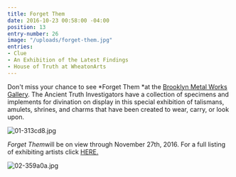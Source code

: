 ```yaml
---
title: Forget Them
date: 2016-10-23 00:58:00 -04:00
position: 13
entry-number: 26
image: "/uploads/forget-them.jpg"
entries:
- Clue
- An Exhibition of the Latest Findings
- House of Truth at WheatonArts
---
```


Don't miss your chance to see *Forget Them *at the [Brooklyn Metal Works Gallery](http://bkmetalworks.com/2016/09/28/forget-them-a-bkmw-juried-exhibition/). The Ancient Truth Investigators have a collection of specimens and implements for divination on display in this special exhibition of talismans, amulets, shrines, and charms that have been created to wear, carry, or look upon.

![01-313cd8.jpg](/uploads/01-313cd8.jpg)

*Forget Them*will be on view through November 27th, 2016. For a full listing of exhibiting artists click [HERE.](http://bkmetalworks.com/2016/09/28/forget-them-a-bkmw-juried-exhibition/)

![02-359a0a.jpg](/uploads/02-359a0a.jpg)